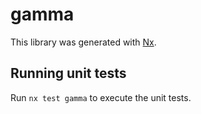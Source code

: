 # gamma

This library was generated with [Nx](https://nx.dev).

## Running unit tests

Run `nx test gamma` to execute the unit tests.
